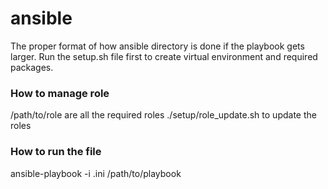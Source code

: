 # ansible
The proper format of how ansible directory is done if the playbook gets larger. Run the setup.sh file first to create virtual environment and required packages.

### How to manage role
/path/to/role are all the required roles
./setup/role_update.sh to update the roles

### How to run the file
ansible-playbook -i .ini /path/to/playbook
